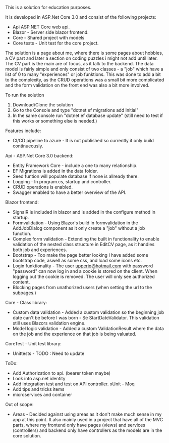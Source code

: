 This is a solution for education purposes.

It is developed in ASP.Net Core 3.0 and consist of the following projects:
- Api ASP.NET Core web api.
- Blazor - Server side blazor frontend.
- Core - Shared project with models
- Core tests - Unit test for the core project.

The solution is a page about me, where there is some pages about hobbies, a CV part and later a section on coding puzzles i might not add until later. The CV part is the main are of focus, as it talk to the backend.
The data model is fairly simple and only consist of two classes - a "job" which have a list of 0 to many "experiences" or job funktions. This was done to add a bit to the complexity, as the CRUD operations was a small bit more complicated and the form validation on the front end was also a bit more involved. 

To run the solution
1. Download/Clone the solution
2. Go to the Console and type "dotnet ef migrations add Initial"
3. In the same console run "dotnet ef database update"
(still need to test if this works or something else is needed.)

Features include:
- CI/CD pipeline to azure - It is not published so currently it only build continueously.

Api - ASP.Net Core 3.0 backend:
- Entity Framework Core - include a one to many relationship.
- EF Migrations is added in the data folder. 
- Seed funtion will populate database if none is allready there.
- Logging - In program.cs, startup and controller. 
- CRUD operations is enabled. 
- Swagger enabled to have a better overview of the API.

Blazor frontend:
- SignalR is included in blazor and is added in the configure method in startup.
- Formvalidation - Using Blazor's build in formvalidation in the AddJobDialog component as it only create a "job" without a job function.
- Complex form validation - Extending the built in functionality to enable validation of the nested class structure in EditCV page, as it handles both job and experiences.
- Bootstrap - Too make the page better looking I have added some bootstrap code, aswell as some css, and load some icons etc.
- Login funktionality - The user upperiq@hotmail.com with password "password" can now log in and a cookie is stored on the client. When logging out the cookie is removed. The user will only see authorized content.
- Blocking pages from unathorized users (when setting the url to the subpages.)

Core - Class library:
- Custom data validation - Added a custom validation so the beginning job date can't be before I was born - Se StartDateValidator. This validation still uses Blazors validation engine.
- Model logic validation - Added a custom ValidationResult where the data on the job and the experience on that job is being valuated.

CoreTest - Unit test library:
- Unittests - TODO : Need to update

ToDo: 
- Add Authorization to api. (bearer token maybe)
- Look into asp.net identity
- Add integration test and test on API controller. xUnit - Moq
- Add tips and tricks items
- microservices and container

Out of scope:
- Areas - Decided against using areas as it don't make much sense in my app at this point. It also mainly used in a project that have all of the MVC parts, where my frontend only have pages (views) and services (controllers) and backend only have controllers as the models are in the core solution.

